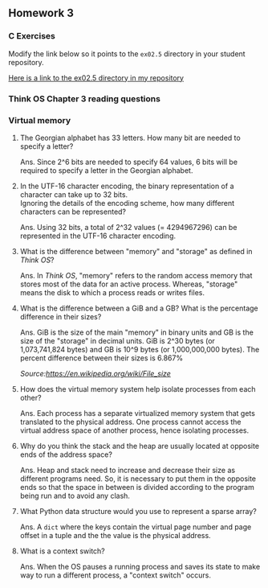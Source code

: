 ## Homework 3

### C Exercises

Modify the link below so it points to the `ex02.5` directory in your
student repository.

[Here is a link to the ex02.5 directory in my repository](https://github.com/shrutiyer/ExercisesInC/tree/master/exercises/ex02.5)

### Think OS Chapter 3 reading questions

### Virtual memory

1) The Georgian alphabet has 33 letters.  How many bit are needed to specify a letter?

    Ans. Since 2^6 bits are needed to specify 64 values, 6 bits will be required to specify a letter in the Georgian alphabet. 

2) In the UTF-16 character encoding, the binary representation of a character can take up to 32 bits.  
Ignoring the details of the encoding scheme, how many different characters can be represented?

    Ans. Using 32 bits, a total of 2^32 values (= 4294967296) can be represented in the UTF-16 character encoding.

3) What is the difference between "memory" and "storage" as defined in *Think OS*?

    Ans. In *Think OS*, "memory" refers to the random access memory that stores most of the data for an active process. 
    Whereas, "storage" means the disk to which a process reads or writes files.

4) What is the difference between a GiB and a GB?  What is the percentage difference in their sizes?

    Ans. GiB is the size of the main "memory" in binary units and GB is the size of the "storage" in decimal units.
    GiB is 2^30 bytes (or 1,073,741,824 bytes) and GB is 10^9 bytes (or 1,000,000,000 bytes). The percent difference 
    between their sizes is 6.867%
    
    *Source:https://en.wikipedia.org/wiki/File_size*

5) How does the virtual memory system help isolate processes from each other?

    Ans. Each process has a separate virtualized memory system that gets translated to the physical address. One process
    cannot access the virtual address space of another process, hence isolating processes.  

6) Why do you think the stack and the heap are usually located at opposite ends of the address space?
    
    Ans. Heap and stack need to increase and decrease their size as different programs need. So, it is necessary to put them 
    in the opposite ends so that the space in between is divided according to the program being run and to avoid any clash.

7) What Python data structure would you use to represent a sparse array?

    Ans.  A `dict` where the keys contain the virtual page number and page offset in a tuple and the the value is the physical address.

8) What is a context switch?

    Ans. When the OS pauses a running process and saves its state to make way to run a different process, a "context switch" occurs.
